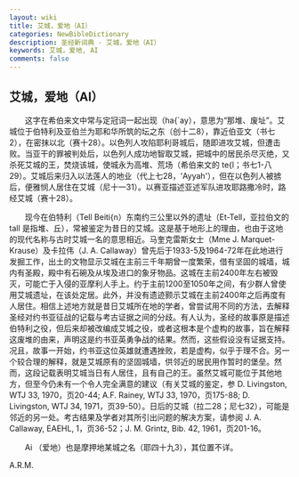 ```yaml
---
layout: wiki
title: 艾城，爱地（AI）
categories: NewBibleDictionary
description: 圣经新词典 - 艾城，爱地（AI）
keywords: 艾城，爱地, AI
comments: false
---
```


## 艾城，爱地（AI）

　　这字在希伯来文中常与定冠词一起出现（ha{`ay），意思为“那堆、废址”。艾城位于伯特利及亚伯兰为耶和华所筑的坛之东（创十二8），靠近伯亚文（书七2），在密抹以北（赛十28）。以色列人攻陷耶利哥城后，随即进攻艾城，但遭击败。当亚干的罪被判处后，以色列人成功地智取艾城，把城中的居民杀尽灭绝，又杀死艾城的王，焚烧该城，使城永为高堆、荒场（希伯来文的 te{l；书七1-八29）。艾城后来归入以法莲人的地业（代上七28，'Ayyah'），但在以色列人被掳后，便雅悯人居住在艾城（尼十一31）。以赛亚描述亚述军队进攻耶路撒冷时，路经艾城（赛十28）。

　　现今在伯特利（Tell Beiti{n）东南约三公里以外的遗址（Et-Tell，亚拉伯文的 tall 是指堆、丘），常被鉴定为昔日的艾城。这是基于地形上的理由，也由于这地的现代名称与古时艾城一名的意思相近。马奎克雷斯女士（Mme J. Marquet-Krause）及卡拉伟（J. A. Callaway）曾先后于1933-5及1964-72年在此地进行发掘工作，出土的文物显示艾城在主前三千年期曾一度繁荣，借有坚固的城墙，城内有圣殿，殿中有石碗及从埃及进口的象牙物品。这城在主前2400年左右被毁灭，可能亡于入侵的亚摩利人手上。约于主前1200至1050年之间，有少群人曾使用艾城遗址，在该处定居。此外，并没有遗迹颢示艾城在主前2400年之后再度有人居住。相信上述地方就是昔日艾城所在地的学者，曾尝试用不同的方法，去解释圣经对约书亚征战的记载与考古证据之间的分歧。有人认为，圣经的故事原是描述伯特利之役，但后来却被改编成艾城之役，或者这根本是个虚构的故事，旨在解释这废堆的由来，声明这是约书亚英勇争战的结果。然而，这些假设没有证据支持。况且，故事一开始，约书亚这位英雄就遭遇挫败，若是虚构，似乎于理不合。另一个较合理的解释，就是艾城原有的坚固城墙，供邻近的居民用作暂时的堡垒。然而，这段记载表明艾城当日有人居住，且有自己的王。虽然艾城可能位于其他地方，但至今仍未有一个令人完全满意的建议（有关艾城的鉴定，参 D. Livingston, WTJ 33, 1970，页20-44; A.F. Rainey, WTJ 33, 1970，页175-88; D. Livingston, WTJ 34, 1971，页39-50）。日后的艾城（拉二28；尼七32），可能是邻近的另一处。考古结果及学者对其所引出问题的解决方案，请参阅 J. A. Callaway, EAEHL, 1，页36-52；J. M. Grintz, Bib. 42, 1961，页201-16。

　　Ai （爱地）也是摩押地某城之名（耶四十九3），其位置不详。

A.R.M.







